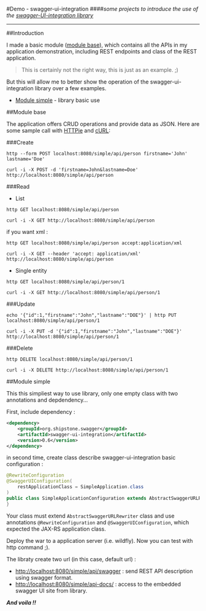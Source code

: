 #Demo - swagger-ui-integration
####*some projects to introduce the use of the [swagger-UI-integration library](https://github.com/ptitbob/swagger-ui-integration)*

---

##Introduction

I made a basic module ([module base](#module-base)), which contains all the APIs in my application demonstration, including REST endpoints and class of the REST application.

>This is certainly not the right way, this is just as an example. ;)

But this will allow me to better show the operation of the swagger-ui-integration library over a few examples.

* [Module simple](#module-simple) - library basic use

##Module base

The application offers CRUD operations and provide data as JSON. Here are some sample call with [HTTPie](https://github.com/jkbrzt/httpie) and [cURL](https://curl.haxx.se):

###Create

```shell
http --form POST localhost:8080/simple/api/person firstname='John' lastname='Doe'
```

```
curl -i -X POST -d 'firstname=John&lastname=Doe' http://localhost:8080/simple/api/person
```

###Read

* List 

```shell
http GET localhost:8080/simple/api/person
```
```shell
curl -i -X GET http://localhost:8080/simple/api/person
```

if you want xml : 

```shell
http GET localhost:8080/simple/api/person accept:application/xml
```
```shell
curl -i -X GET --header 'accept: application/xml' http://localhost:8080/simple/api/person
```

* Single entity

```shell
http GET localhost:8080/simple/api/person/1
```
```shell
curl -i -X GET http://localhost:8080/simple/api/person/1
```

###Update

```shell
echo '{"id":1,"firstname":"John","lastname":"DOE"}' | http PUT localhost:8080/simple/api/person/1
```
```shell
curl -i -X PUT -d '{"id":1,"firstname":"John","lastname":"DOE"}' http://localhost:8080/simple/api/person/1
```

###Delete

```shell
http DELETE localhost:8080/simple/api/person/1
```
```shell
curl -i -X DELETE http://localhost:8080/simple/api/person/1
```

##Module simple

This this simpliest way to use library, only one empty class with two annotations and depdendency...

First, include dependency :

```xml
<dependency>
    <groupId>org.shipstone.swagger</groupId>
    <artifactId>swagger-ui-integration</artifactId>
    <version>0.6</version>
</dependency>
```

in second time, create class describe swagger-ui-integration basic configuration : 

```java
@RewriteConfiguration
@SwaggerUIConfiguration(
    restApplicationClass = SimpleApplication.class
)
public class SimpleApplicationConfiguration extends AbstractSwaggerURLRewriter {
}
```
Your class must extend `AbstractSwaggerURLRewriter` class and use annotations `@RewriteConfiguration` and `@SwaggerUIConfiguration`, which expected the JAX-RS application class.

Deploy the war to a application server (i.e. wildfly). Now you can test with http command ;).

The libraty create two url (in this case, default url) : 

* [http://localhost:8080/simple/api/swagger](http://localhost:8080/simple/api/swagger) : send REST API description using swagger format.
* [http://localhost:8080/simple/api-docs/](http://localhost:8080/simple/api-docs/) : access to the embedded swagger UI site from library.

***And voila !!***